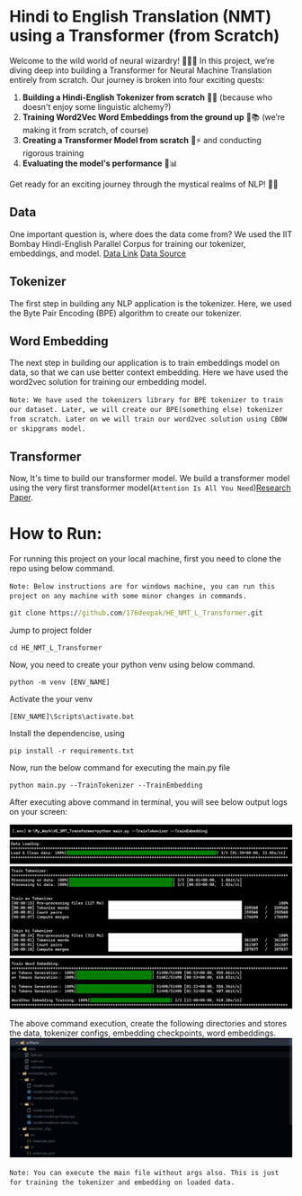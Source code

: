 # Hindi to English Translation (NMT) using a Transformer (from Scratch)

Welcome to the wild world of neural wizardry! 🧙‍♂️✨ In this project, we’re diving deep into building a Transformer for Neural Machine Translation entirely from scratch. Our journey is broken into four exciting quests:

1. **Building a Hindi-English Tokenizer from scratch** 📝🔤 (because who doesn't enjoy some linguistic alchemy?)
2. **Training Word2Vec Word Embeddings from the ground up** 💫📚 (we’re making it from scratch, of course)
3. **Creating a Transformer Model from scratch** 🧠⚡ and conducting rigorous training
4. **Evaluating the model's performance** 🧪📊

Get ready for an exciting journey through the mystical realms of NLP! 🚀🌟


## Data
One important question is, where does the data come from? We used the IIT Bombay Hindi-English Parallel Corpus for training our tokenizer, embeddings, and model.
[Data Link](https://www.cfilt.iitb.ac.in/iitb_parallel/)
[Data Source](https://huggingface.co/datasets/cfilt/iitb-english-hindi)

## Tokenizer
The first step in building any NLP application is the tokenizer. Here, we used the Byte Pair Encoding (BPE) algorithm to create our tokenizer.

## Word Embedding
The next step in building our application is to train embeddings model on data, so that we can use better context embedding. Here we have used the word2vec solution for training our embedding model. 

`Note: We have used the tokenizers library for BPE tokenizer to train our dataset. Later, we will create our BPE(something else) tokenizer from scratch. Later on we will train our word2vec solution using CBOW or skipgrams model.`

## Transformer
Now, It's time to build our transformer model. We build a transformer model using the very first transformer model(`Attention Is All You Need`)[Research Paper](https://arxiv.org/abs/1706.03762). 


# How to Run:
For running this project on your local machine, first you need to clone the repo using below command. 

`Note: Below instructions are for windows machine, you can run this project on any machine with some minor changes in commands.`

```cmd
git clone https://github.com/176deepak/HE_NMT_L_Transformer.git
```

Jump to project folder
```
cd HE_NMT_L_Transformer
```

Now, you need to create your python venv using below command.
```
python -m venv [ENV_NAME]
```

Activate the your venv
```
[ENV_NAME]\Scripts\activate.bat
```

Install the dependencise, using
```
pip install -r requirements.txt
```

Now, run the below command for executing the main.py file
```
python main.py --TrainTokenizer --TrainEmbedding
```
After executing above command in terminal, you will see below output logs on your screen:

![command](/screenshot/Screenshot%202024-09-03%20164641.png)
![Data Loading](/screenshot/Screenshot%202024-09-03%20164612.png)
![BPE Tokenizer](/screenshot/Screenshot%202024-09-03%20162842.png)
![Word Embedding](/screenshot/Screenshot%202024-09-03%20163724.png)

The above command execution, create the following directories and stores the data, tokenizer configs, embedding checkpoints, word embeddings.
![Artifacts Folder](/screenshot/Screenshot%202024-09-04%20223101.png)

`Note: You can execute the main file without args also. This is just for training the tokenizer and embedding on loaded data.`
